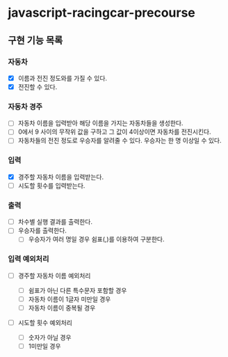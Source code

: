 # javascript-racingcar-precourse

## 구현 기능 목록

### 자동차

- [x] 이름과 전진 정도와를 가질 수 있다.
- [x] 전진할 수 있다.

### 자동차 경주

- [ ] 자동차 이름을 입력받아 해당 이름을 가지는 자동차들을 생성한다.
- [ ] 0에서 9 사이의 무작위 값을 구하고 그 값이 4이상이면 자동차를 전진시킨다.
- [ ] 자동차들의 전진 정도로 우승자를 알려줄 수 있다. 우승자는 한 명 이상일 수 있다.

### 입력

- [x] 경주할 자동차 이름을 입력받는다.
- [ ] 시도할 횟수를 입력받는다.

### 출력

- [ ] 차수별 실행 결과를 출력한다.
- [ ] 우승자를 출력한다.
  - [ ] 우승자가 여러 명일 경우 쉼표(,)를 이용하여 구분한다.

### 입력 예외처리

- [ ] 경주할 자동차 이름 예외처리

  - [ ] 쉼표가 아닌 다른 특수문자 포함할 경우
  - [ ] 자동차 이름이 1글자 미만일 경우
  - [ ] 자동차 이름이 중복될 경우

- [ ] 시도할 횟수 예외처리
  - [ ] 숫자가 아닐 경우
  - [ ] 1미만일 경우
